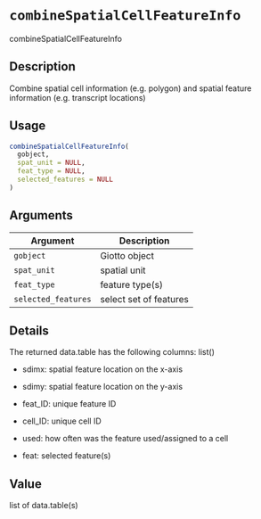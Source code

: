 # `combineSpatialCellFeatureInfo`

combineSpatialCellFeatureInfo


## Description

Combine spatial cell information (e.g. polygon)
 and spatial feature information (e.g. transcript locations)


## Usage

```r
combineSpatialCellFeatureInfo(
  gobject,
  spat_unit = NULL,
  feat_type = NULL,
  selected_features = NULL
)
```


## Arguments

Argument      |Description
------------- |----------------
`gobject`     |     Giotto object
`spat_unit`     |     spatial unit
`feat_type`     |     feature type(s)
`selected_features`     |     select set of features


## Details

The returned data.table has the following columns: list() 
   

*  sdimx: spatial feature location on the x-axis   

*  sdimy: spatial feature location on the y-axis   

*  feat_ID: unique feature ID   

*  cell_ID: unique cell ID   

*  used: how often was the feature used/assigned to a cell   

*  feat: selected feature(s)


## Value

list of data.table(s)


